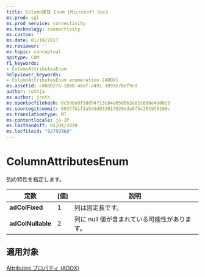 ```yaml
---
title: Column属性 Enum |Microsoft Docs
ms.prod: sql
ms.prod_service: connectivity
ms.technology: connectivity
ms.custom: ''
ms.date: 01/19/2017
ms.reviewer: ''
ms.topic: conceptual
apitype: COM
f1_keywords:
- ColumnAttributesEnum
helpviewer_keywords:
- ColumnAttributesEnum enumeration [ADOX]
ms.assetid: cd0db27a-1080-40af-a491-3893e7bef9cd
author: rothja
ms.author: jroth
ms.openlocfilehash: 0c590e0f5dd94713c84a858063a81c680e4a0029
ms.sourcegitcommit: 6037fb1f1a5ddd933017029eda5f5c281939100c
ms.translationtype: MT
ms.contentlocale: ja-JP
ms.lasthandoff: 05/04/2020
ms.locfileid: "82759368"
---
```

# <a name="columnattributesenum"></a>ColumnAttributesEnum
[列](../../../ado/reference/adox-api/column-object-adox.md)の特性を指定します。  
  
|定数|[値]|説明|  
|--------------|-----------|-----------------|  
|**adColFixed**|1|列は固定長です。|  
|**adColNullable**|2|列に null 値が含まれている可能性があります。|  
  
## <a name="applies-to"></a>適用対象  
 [Attributes プロパティ (ADOX)](../../../ado/reference/adox-api/attributes-property-adox.md)
